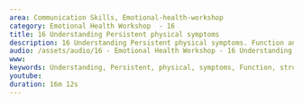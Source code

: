 ```yaml
---
area: Communication Skills, Emotional-health-workshop
category: Emotional Health Workshop  - 16
title: 16 Understanding Persistent physical symptoms
description: 16 Understanding Persistent physical symptoms. Function and structure are indivisible. Dave Tomson 
audio: /assets/audio/16 - Emotional Health Workshop - 16 Understanding Persistent physical symptoms. Function and structure are indivisible - MQ.mp3
www: 
keywords: Understanding, Persistent, physical, symptoms, Function, structure
youtube: 
duration: 16m 12s
--- 
```

